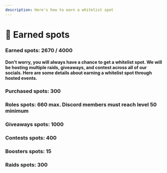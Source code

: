 ```yaml
---
description: Here's how to earn a whitelist spot
---
```


# 🎁 Earned spots

### Earned spots: 2670 / 4000



#### Don't worry, you will always have a chance to get a whitelist spot. We will be hosting multiple raids, giveaways, and contest across all of our socials. Here are some details about earning a whitelist spot through hosted events.

### Purchased spots: 300

### Roles spots: 660 max. Discord members must reach level 50 minimum

### Giveaways spots: 1000

### Contests spots: 400

### Boosters spots: 15

### Raids spots: 300
